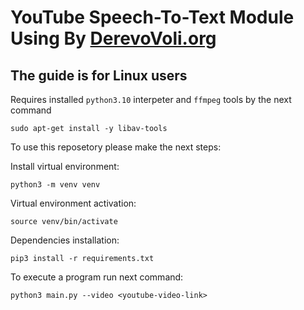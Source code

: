 # YouTube Speech-To-Text Module Using By [DerevoVoli.org](https://derevovoli.org)

## The guide is for **Linux** users

Requires installed `python3.10` interpeter and `ffmpeg` tools by the next command
```
sudo apt-get install -y libav-tools
```

To use this reposetory please make the next steps:

Install virtual environment:
```
python3 -m venv venv
```

Virtual environment activation:
```
source venv/bin/activate
```

Dependencies installation:
```
pip3 install -r requirements.txt
```

To execute a program run next command:
```
python3 main.py --video <youtube-video-link>
```